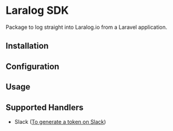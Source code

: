 # Laralog SDK

Package to log straight into Laralog.io from a Laravel application.

## Installation

## Configuration

## Usage

## Supported Handlers

- Slack ([To generate a token on Slack](https://api.slack.com/web#auth))